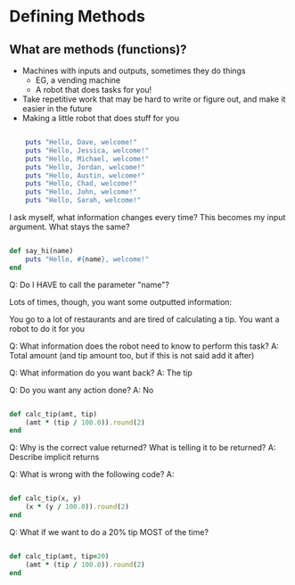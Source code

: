 # Defining Methods


## What are methods (functions)? 

- Machines with inputs and outputs, sometimes they do things
    - EG, a vending machine
    - A robot that does tasks for you!
- Take repetitive work that may be hard to write or figure out, and make it easier in the future
- Making a little robot that does stuff for you

```ruby

    puts "Hello, Dave, welcome!"
    puts "Hello, Jessica, welcome!"
    puts "Hello, Michael, welcome!"
    puts "Hello, Jordan, welcome!"
    puts "Hello, Austin, welcome!"
    puts "Hello, Chad, welcome!"
    puts "Hello, John, welcome!"
    puts "Hello, Sarah, welcome!"

```

I ask myself, what information changes every time? This becomes my input argument.
What stays the same?

```ruby

def say_hi(name)
    puts "Hello, #{name}, welcome!"
end
```
Q: Do I HAVE to call the parameter "name"?


Lots of times, though, you want some outputted information:

You go to a lot of restaurants and are tired of calculating a tip. You want a robot to do it for you

Q: What information does the robot need to know to perform this task?
A: Total amount (and tip amount too, but if this is not said add it after)

Q: What information do you want back? 
A: The tip

Q: Do you want any action done? 
A: No

```ruby 

def calc_tip(amt, tip)
    (amt * (tip / 100.0)).round(2)
end

```

Q: Why is the correct value returned? What is telling it to be returned?
A: Describe implicit returns


Q: What is wrong with the following code?
A:

```ruby 

def calc_tip(x, y)
    (x * (y / 100.0)).round(2)
end

```

Q: What if we want to do a 20% tip MOST of the time?

```ruby 

def calc_tip(amt, tip=20)
    (amt * (tip / 100.0)).round(2)
end

```